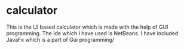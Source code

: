 # calculator
This is the UI based calculator which is made with the help of GUI programming.
The Ide which I have used is NetBeans.
I have included JavaFx which is a part of Gui programming/
